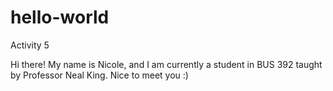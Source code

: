 # hello-world
Activity 5


Hi there! My name is Nicole, and I am currently a student in BUS 392 taught by Professor Neal King. Nice to meet you :)
